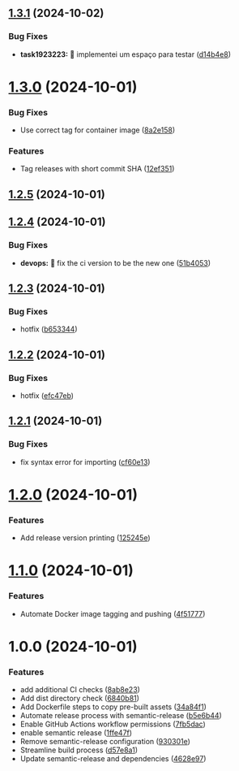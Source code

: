 ## [1.3.1](https://github.com/JvictorMarques/lab02-react/compare/v1.3.0...v1.3.1) (2024-10-02)


### Bug Fixes

* **task1923223:** :bug: implementei um espaço para testar ([d14b4e8](https://github.com/JvictorMarques/lab02-react/commit/d14b4e86fe07a83be7390d1c8e87babd38b222f5))

# [1.3.0](https://github.com/JvictorMarques/lab02-react/compare/v1.2.5...v1.3.0) (2024-10-01)


### Bug Fixes

* Use correct tag for container image ([8a2e158](https://github.com/JvictorMarques/lab02-react/commit/8a2e158138a6aa5379bd4df747b929c4512ce89c))


### Features

* Tag releases with short commit SHA ([12ef351](https://github.com/JvictorMarques/lab02-react/commit/12ef351c2609b629f9457a20123a03e1198ac00e))

## [1.2.5](https://github.com/JvictorMarques/lab02-react/compare/v1.2.4...v1.2.5) (2024-10-01)

## [1.2.4](https://github.com/JvictorMarques/lab02-react/compare/v1.2.3...v1.2.4) (2024-10-01)


### Bug Fixes

* **devops:** :green_heart: fix the ci version to be the new one ([51b4053](https://github.com/JvictorMarques/lab02-react/commit/51b4053ee402aa482dfd076a182b16d2dac67396))

## [1.2.3](https://github.com/JvictorMarques/lab02-react/compare/v1.2.2...v1.2.3) (2024-10-01)


### Bug Fixes

* hotfix ([b653344](https://github.com/JvictorMarques/lab02-react/commit/b653344b306354c3be900fbd7c653858324e21e6))

## [1.2.2](https://github.com/JvictorMarques/lab02-react/compare/v1.2.1...v1.2.2) (2024-10-01)


### Bug Fixes

* hotfix ([efc47eb](https://github.com/JvictorMarques/lab02-react/commit/efc47eb37d184c93fcda7e19ec6e95ab165d1d1f))

## [1.2.1](https://github.com/JvictorMarques/lab02-react/compare/v1.2.0...v1.2.1) (2024-10-01)


### Bug Fixes

* fix syntax error for importing ([cf60e13](https://github.com/JvictorMarques/lab02-react/commit/cf60e139e76e7e8865dd630f08f712c9ec98cef1))

# [1.2.0](https://github.com/JvictorMarques/lab02-react/compare/v1.1.0...v1.2.0) (2024-10-01)


### Features

* Add release version printing ([125245e](https://github.com/JvictorMarques/lab02-react/commit/125245e99f4b770f6362d957bb51c897673ffcb2))

# [1.1.0](https://github.com/JvictorMarques/lab02-react/compare/v1.0.0...v1.1.0) (2024-10-01)


### Features

* Automate Docker image tagging and pushing ([4f51777](https://github.com/JvictorMarques/lab02-react/commit/4f51777b9644b2c2bf6a87962bd25904ad32c808))

# 1.0.0 (2024-10-01)


### Features

* add additional CI checks ([8ab8e23](https://github.com/JvictorMarques/lab02-react/commit/8ab8e236e92deb9a4921e312ace3bdc4ee3cd257))
* Add dist directory check ([6840b81](https://github.com/JvictorMarques/lab02-react/commit/6840b816c7589e622c7dd4ec4ba038b7c2da419e))
* Add Dockerfile steps to copy pre-built assets ([34a84f1](https://github.com/JvictorMarques/lab02-react/commit/34a84f1f805244fe2a6e8a4493b72ad2745232b9))
* Automate release process with semantic-release ([b5e6b44](https://github.com/JvictorMarques/lab02-react/commit/b5e6b4470b475d78394d78ea4e0387a70723ce23))
* Enable GitHub Actions workflow permissions ([7fb5dac](https://github.com/JvictorMarques/lab02-react/commit/7fb5daca62b3581feae213dd01e9799ff2a6b9e7))
* enable semantic release ([1ffe47f](https://github.com/JvictorMarques/lab02-react/commit/1ffe47fb92df5ff38cd529c45ea83f59e493f466))
* Remove semantic-release configuration ([930301e](https://github.com/JvictorMarques/lab02-react/commit/930301e88bdf8f1f9cb24b557759955d3aa06a8a))
* Streamline build process ([d57e8a1](https://github.com/JvictorMarques/lab02-react/commit/d57e8a191f062ca17d785d96743adb3fc0e38c8e))
* Update semantic-release and dependencies ([4628e97](https://github.com/JvictorMarques/lab02-react/commit/4628e9752ac02c44777ffb4fd5fe332f4661b128))
